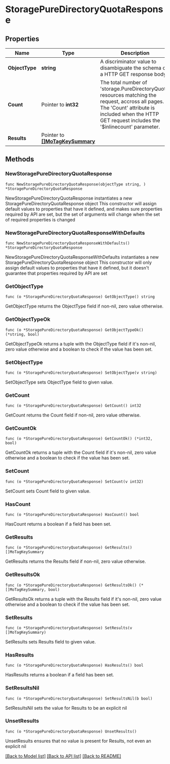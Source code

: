 # StoragePureDirectoryQuotaResponse

## Properties

Name | Type | Description | Notes
------------ | ------------- | ------------- | -------------
**ObjectType** | **string** | A discriminator value to disambiguate the schema of a HTTP GET response body. | 
**Count** | Pointer to **int32** | The total number of &#39;storage.PureDirectoryQuota&#39; resources matching the request, accross all pages. The &#39;Count&#39; attribute is included when the HTTP GET request includes the &#39;$inlinecount&#39; parameter. | [optional] 
**Results** | Pointer to [**[]MoTagKeySummary**](MoTagKeySummary.md) |  | [optional] 

## Methods

### NewStoragePureDirectoryQuotaResponse

`func NewStoragePureDirectoryQuotaResponse(objectType string, ) *StoragePureDirectoryQuotaResponse`

NewStoragePureDirectoryQuotaResponse instantiates a new StoragePureDirectoryQuotaResponse object
This constructor will assign default values to properties that have it defined,
and makes sure properties required by API are set, but the set of arguments
will change when the set of required properties is changed

### NewStoragePureDirectoryQuotaResponseWithDefaults

`func NewStoragePureDirectoryQuotaResponseWithDefaults() *StoragePureDirectoryQuotaResponse`

NewStoragePureDirectoryQuotaResponseWithDefaults instantiates a new StoragePureDirectoryQuotaResponse object
This constructor will only assign default values to properties that have it defined,
but it doesn't guarantee that properties required by API are set

### GetObjectType

`func (o *StoragePureDirectoryQuotaResponse) GetObjectType() string`

GetObjectType returns the ObjectType field if non-nil, zero value otherwise.

### GetObjectTypeOk

`func (o *StoragePureDirectoryQuotaResponse) GetObjectTypeOk() (*string, bool)`

GetObjectTypeOk returns a tuple with the ObjectType field if it's non-nil, zero value otherwise
and a boolean to check if the value has been set.

### SetObjectType

`func (o *StoragePureDirectoryQuotaResponse) SetObjectType(v string)`

SetObjectType sets ObjectType field to given value.


### GetCount

`func (o *StoragePureDirectoryQuotaResponse) GetCount() int32`

GetCount returns the Count field if non-nil, zero value otherwise.

### GetCountOk

`func (o *StoragePureDirectoryQuotaResponse) GetCountOk() (*int32, bool)`

GetCountOk returns a tuple with the Count field if it's non-nil, zero value otherwise
and a boolean to check if the value has been set.

### SetCount

`func (o *StoragePureDirectoryQuotaResponse) SetCount(v int32)`

SetCount sets Count field to given value.

### HasCount

`func (o *StoragePureDirectoryQuotaResponse) HasCount() bool`

HasCount returns a boolean if a field has been set.

### GetResults

`func (o *StoragePureDirectoryQuotaResponse) GetResults() []MoTagKeySummary`

GetResults returns the Results field if non-nil, zero value otherwise.

### GetResultsOk

`func (o *StoragePureDirectoryQuotaResponse) GetResultsOk() (*[]MoTagKeySummary, bool)`

GetResultsOk returns a tuple with the Results field if it's non-nil, zero value otherwise
and a boolean to check if the value has been set.

### SetResults

`func (o *StoragePureDirectoryQuotaResponse) SetResults(v []MoTagKeySummary)`

SetResults sets Results field to given value.

### HasResults

`func (o *StoragePureDirectoryQuotaResponse) HasResults() bool`

HasResults returns a boolean if a field has been set.

### SetResultsNil

`func (o *StoragePureDirectoryQuotaResponse) SetResultsNil(b bool)`

 SetResultsNil sets the value for Results to be an explicit nil

### UnsetResults
`func (o *StoragePureDirectoryQuotaResponse) UnsetResults()`

UnsetResults ensures that no value is present for Results, not even an explicit nil

[[Back to Model list]](../README.md#documentation-for-models) [[Back to API list]](../README.md#documentation-for-api-endpoints) [[Back to README]](../README.md)


